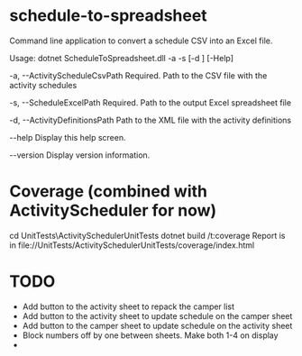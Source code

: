 # schedule-to-spreadsheet

Command line application to convert a schedule CSV into an Excel file.

Usage: dotnet ScheduleToSpreadsheet.dll -a <String> -s <String> [-d <String>] [-Help]

  -a, --ActivityScheduleCsvPath    Required. Path to the CSV file with the activity schedules

  -s, --ScheduleExcelPath          Required. Path to the output Excel spreadsheet file

  -d, --ActivityDefinitionsPath    Path to the XML file with the activity definitions

  --help                           Display this help screen.

  --version                        Display version information.


# Coverage (combined with ActivityScheduler for now)
cd UnitTests\ActivitySchedulerUnitTests
dotnet build /t:coverage
Report is in file://UnitTests/ActivitySchedulerUnitTests/coverage/index.html

# TODO
- Add button to the activity sheet to repack the camper list
- Add button to the activity sheet to update schedule on the camper sheet
- Add button to the camper sheet to update schedule on the activity sheet
- Block numbers off by one between sheets. Make both 1-4 on display
- 